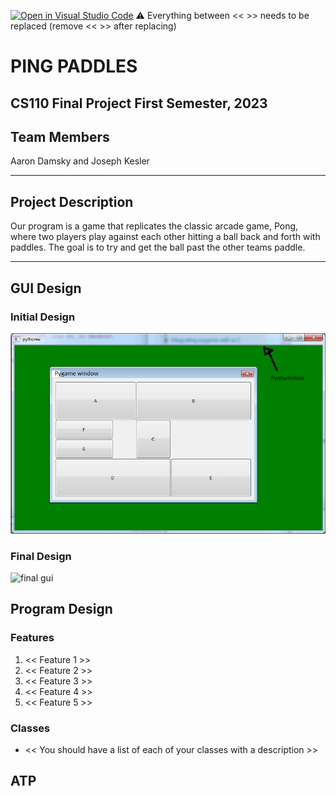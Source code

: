[![Open in Visual Studio Code](https://classroom.github.com/assets/open-in-vscode-718a45dd9cf7e7f842a935f5ebbe5719a5e09af4491e668f4dbf3b35d5cca122.svg)](https://classroom.github.com/online_ide?assignment_repo_id=12803286&assignment_repo_type=AssignmentRepo)
:warning: Everything between << >> needs to be replaced (remove << >> after replacing)

# PING PADDLES
## CS110 Final Project  First Semester, 2023

## Team Members

Aaron Damsky and Joseph Kesler

***

## Project Description

Our program is a game that replicates the classic arcade game, Pong, where two players play against each other hitting a ball back and forth with paddles. The goal is to try and get the ball past the other teams paddle.

***    

## GUI Design

### Initial Design

![initial gui](assets/gui.jpg)

### Final Design

![final gui](assets/finalgui.jpg)

## Program Design

### Features

1. << Feature 1 >>
2. << Feature 2 >>
3. << Feature 3 >>
4. << Feature 4 >>
5. << Feature 5 >>

### Classes

- << You should have a list of each of your classes with a description >>

## ATP


